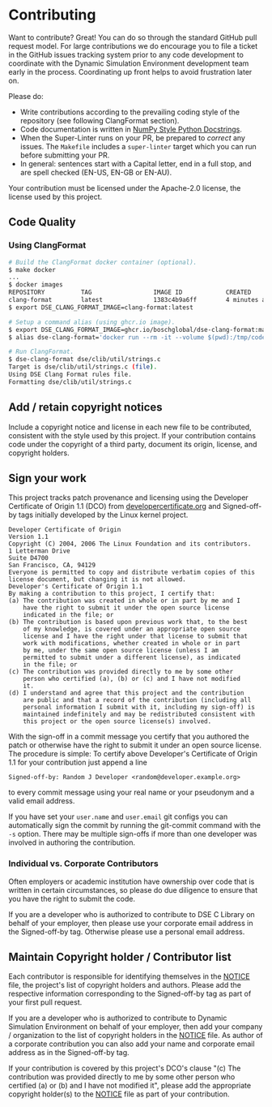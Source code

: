 # Contributing

Want to contribute? Great! You can do so through the standard GitHub pull
request model. For large contributions we do encourage you to file a ticket in
the GitHub issues tracking system prior to any code development to coordinate
with the Dynamic Simulation Environment development team early in the process.
Coordinating up front helps to avoid frustration later on.

Please do:

* Write contributions according to the prevailing coding style of the
  repository (see following ClangFormat section).
* Code documentation is written in [NumPy Style Python Docstrings][NumPyDoc].
* When the Super-Linter runs on your PR, be prepared to _correct_ any issues.
  The `Makefile` includes a `super-linter` target which you can run before
  submitting your PR.
* In general: sentences start with a Capital letter, end in a full stop, and
  are spell checked (EN-US, EN-GB or EN-AU).

Your contribution must be licensed under the Apache-2.0 license, the license
used by this project.


## Code Quality

### Using ClangFormat

```bash
# Build the ClangFormat docker container (optional).
$ make docker
...
$ docker images
REPOSITORY          TAG                 IMAGE ID            CREATED             SIZE
clang-format        latest              1383c4b9a6ff        4 minutes ago       422MB
$ export DSE_CLANG_FORMAT_IMAGE=clang-format:latest

# Setup a command alias (using ghcr.io image).
$ export DSE_CLANG_FORMAT_IMAGE=ghcr.io/boschglobal/dse-clang-format:main
$ alias dse-clang-format='docker run --rm -it --volume $(pwd):/tmp/code ${DSE_CLANG_FORMAT_IMAGE}'

# Run ClangFormat.
$ dse-clang-format dse/clib/util/strings.c
Target is dse/clib/util/strings.c (file).
Using DSE Clang Format rules file.
Formatting dse/clib/util/strings.c
```


## Add / retain copyright notices

Include a copyright notice and license in each new file to be contributed,
consistent with the style used by this project. If your contribution contains
code under the copyright of a third party, document its origin, license, and
copyright holders.


## Sign your work

This project tracks patch provenance and licensing using the Developer
Certificate of Origin 1.1 (DCO) from [developercertificate.org][DCO] and
Signed-off-by tags initially developed by the Linux kernel project.

```text
Developer Certificate of Origin
Version 1.1
Copyright (C) 2004, 2006 The Linux Foundation and its contributors.
1 Letterman Drive
Suite D4700
San Francisco, CA, 94129
Everyone is permitted to copy and distribute verbatim copies of this
license document, but changing it is not allowed.
Developer's Certificate of Origin 1.1
By making a contribution to this project, I certify that:
(a) The contribution was created in whole or in part by me and I
    have the right to submit it under the open source license
    indicated in the file; or
(b) The contribution is based upon previous work that, to the best
    of my knowledge, is covered under an appropriate open source
    license and I have the right under that license to submit that
    work with modifications, whether created in whole or in part
    by me, under the same open source license (unless I am
    permitted to submit under a different license), as indicated
    in the file; or
(c) The contribution was provided directly to me by some other
    person who certified (a), (b) or (c) and I have not modified
    it.
(d) I understand and agree that this project and the contribution
    are public and that a record of the contribution (including all
    personal information I submit with it, including my sign-off) is
    maintained indefinitely and may be redistributed consistent with
    this project or the open source license(s) involved.
```

With the sign-off in a commit message you certify that you authored the patch
or otherwise have the right to submit it under an open source license. The
procedure is simple: To certify above Developer's Certificate of
Origin 1.1 for your contribution just append a line

```text
Signed-off-by: Random J Developer <random@developer.example.org>
```

to every commit message using your real name or your pseudonym and a valid
email address.

If you have set your `user.name` and `user.email` git configs you can
automatically sign the commit by running the git-commit command with the `-s`
option.  There may be multiple sign-offs if more than one developer was
involved in authoring the contribution.


### Individual vs. Corporate Contributors

Often employers or academic institution have ownership over code that is
written in certain circumstances, so please do due diligence to ensure that
you have the right to submit the code.

If you are a developer who is authorized to contribute to DSE C Library on
behalf of your employer, then please use your corporate email address in
the Signed-off-by tag. Otherwise please use a personal email address.


## Maintain Copyright holder / Contributor list

Each contributor is responsible for identifying themselves in the
[NOTICE](NOTICE) file, the project's list of copyright holders and authors.
Please add the respective information corresponding to the Signed-off-by tag
as part of your first pull request.

If you are a developer who is authorized to contribute to Dynamic Simulation
Environment on behalf of your employer, then add your company / organization
to the list of copyright holders in the [NOTICE](NOTICE) file. As author of
a corporate contribution you can also add your name and corporate email
address as in the Signed-off-by tag.

If your contribution is covered by this project's DCO's clause "(c) The
contribution was provided directly to me by some other person who certified
(a) or (b) and I have not modified it", please add the appropriate copyright
holder(s) to the [NOTICE](NOTICE) file as part of your contribution.

[DCO]: https://developercertificate.org/
[NumPyDoc]: https://sphinxcontrib-napoleon.readthedocs.io/en/latest/example_numpy.html#example-numpy
